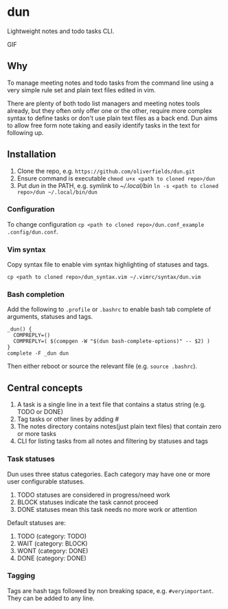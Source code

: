 # dun

Lightweight notes and todo tasks CLI.

GIF


## Why

To manage meeting notes and todo tasks from the command line using a very simple rule set and plain text files edited in vim.

There are plenty of both todo list managers and meeting notes tools already, but they often only offer one or the other, require more complex syntax to define tasks or don't use plain text files as a back end. Dun aims to allow free form note taking and easily identify tasks in the text for following up.


## Installation

1. Clone the repo, e.g. `https://github.com/oliverfields/dun.git`
2. Ensure command is executable `chmod u+x <path to cloned repo>/dun`
3. Put *dun* in the PATH, e.g. symlink to *~/.local/bin* `ln -s <path to cloned repo>/dun ~/.local/bin/dun`


### Configuration

To change configuration `cp <path to cloned repo>/dun.conf_example .config/dun.conf`.


### Vim syntax

Copy syntax file to enable vim syntax highlighting of statuses and tags.

```
cp <path to cloned repo>/dun_syntax.vim ~/.vimrc/syntax/dun.vim
```


### Bash completion

Add the following to `.profile` or `.bashrc` to enable bash tab complete of arguments, statuses and tags.

```
_dun() {
  COMPREPLY=()
  COMPREPLY=( $(compgen -W "$(dun bash-complete-options)" -- $2) )
}
complete -F _dun dun
```

Then either reboot or source the relevant file (e.g. `source .bashrc`).


## Central concepts

1. A task is a single line in a text file that contains a status string (e.g. TODO or DONE)
2. Tag tasks or other lines by adding #<string>
3. The notes directory contains notes(just plain text files) that contain zero or more tasks
4. CLI for listing tasks from all notes and filtering by statuses and tags


### Task statuses

Dun uses three status categories. Each category may have one or more user configurable statuses.

1. TODO statuses are considered in progress/need work
2. BLOCK statuses indicate the task cannot proceed
3. DONE statuses mean this task needs no more work or attention

Default statuses are:

1. TODO (category: TODO)
1. WAIT (category: BLOCK)
1. WONT (category: DONE)
1. DONE (category: DONE)


### Tagging

Tags are hash tags followed by non breaking space, e.g. `#veryimportant`. They can be added to any line.

